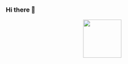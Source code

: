 ### Hi there 👋

<div id="header" align="center">
  <img src="https://giphy.com/embed/WFZvB7VIXBgiz3oDXE" width="100"/>
  </div>
<!--
**Tyrxn/Tyrxn** is a ✨ _special_ ✨ repository because its `README.md` (this file) appears on your GitHub profile.

Here are some ideas to get you started:

- 🔭 I’m currently working on ...
- 🌱 I’m currently learning ...
- 👯 I’m looking to collaborate on ...
- 🤔 I’m looking for help with ...
- 💬 Ask me about ...
- 📫 How to reach me: ...
- 😄 Pronouns: ...
- ⚡ Fun fact: ...
-->
